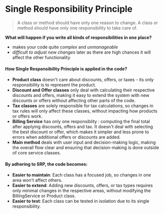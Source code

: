 # Single Responsibility Principle

> A class or method should have only one reason to change.
> A class or method should have only one responsibility to take care of.


**What will happen if you write all kinds of responsibilities in one place?**

- makes your code quite *complex* and *unmanageable*
- *difficult to adjust new changes* later as there are high chances it will affect the other functionality

#### How Single Responsibility Principle is applied in the code?
- **Product class** doesn't care about discounts, offers, or taxes - its only responsibility is to represent the product.
- **Discount and Offer classes** only deal with calculating their respective discounts and offers, making it easy to extend the system with new discounts or offers without affecting other parts of the code.
- **Tax classes** are solely responsible for tax calculations, so changes in tax rules will only affect these classes, without impacting how products or offers work.
- **Billing Service** has only one responsiblity : computing the final total after applying discounts, offers and tax. It doesn't deal with selecting the best discount or offer, which makes it simpler and less prone to errors when additional offers or discounts are added.
- **Main method** deals with user input and decision-making logic, making the overall flow clear and ensuring that decision-making is done outside of core service classes.
  
#### By adhering to SRP, the code becomes:

- **Easier to maintain**: Each class has a focused job, so changes in one area won't affect others.
- **Easier to extend**: Adding new discounts, offers, or tax types requires only minimal changes in the respective areas, without modifying the BillingService or Product class.
- **Easier to test**: Each class can be tested in isolation due to its single responsibility.